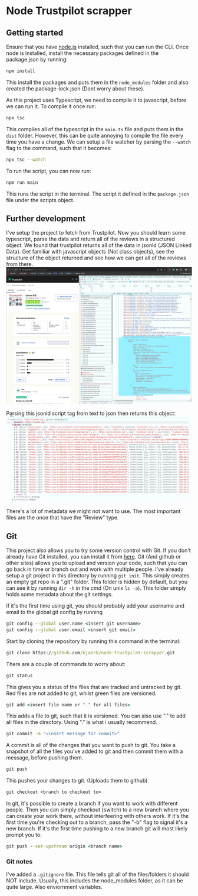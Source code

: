 # Node Trustpilot scrapper

## Getting started
Ensure that you have <a href="https://nodejs.org/en" target="_blank">node.js</a> installed, such that you can run the CLI.
Once node is installed, install the necessary packages defined in the package.json by running:
```cmd
npm install
```
This install the packages and puts them in the `node_modules` folder and also created the package-lock.json (Dont worry about these).

As this project uses Typescript, we need to compile it to javascript, before we can run it. To compile it once run:
```cmd
npx tsc
```
This compiles all of the typescript in the `main.ts` file and puts them in the `dist` folder. However, this can be quite annoying to compile the file every time you have a change. We can setup a file watcher by parsing the `--watch` flag to the command, such that it becomes:
```cmd
npx tsc --watch
```
To run the script, you can now run:
```cmd
npm run main
```
This runs the script in the terminal. The script it defined in the `package.json` file under the scripts object.

## Further development
I've setup the project to fetch from Trustpilot. Now you should learn some typescript, parse the data and return all of the reviews in a structured object. We found that trustpilot returns all of the data in jsonld (JSON Linked Data). Get familiar with javascript objects (Not class objects), see the structure of the object returned and see how we can get all of the reviews from there.
<img src="/assets/lomax_trustpilot.png" alt="trustpilot_lomax networks tab" />

Parsing this jsonld script tag from text to json then returns this object:
<img src="/assets/trustpilot_data.png" alt="jsonld object structure" />

There's a lot of metadata we might not want to use. The most important files are the once that have the "Review" type.

## Git
This project also allows you to try some version control with Git. If you don't already have Git installed, you can install it from <a href="https://git-scm.com/downloads" target="_blank">here</a>. Git (And github or other sites) allows you to upload and version your code, such that you can go back in time or branch out and work with multiple people. I've already setup a git project in this directory by running `git init`. This simply creates an empty git repo in a ".git" folder. This folder is hidden by default, but you can see it by running `dir -h` in the cmd (On unix `ls -a`). This folder simply holds some metadata about the git settings.

If it's the first time using git, you should probably add your username and email to the global git config by running
```cmd
git config --global user.name <insert git username>
git config --global user.email <insert git email>
```

Start by cloning the repository by running this command in the terminal:
```cmd
git clone https://github.com/kjaerb/node-trustpilot-scrapper.git
```

There are a couple of commands to worry about:
```cmd
git status
```
This gives you a status of the files that are tracked and untracked by git. Red files are not added to git, whilst green files are versioned.

```cmd
git add <insert file name or "." for all files>
```
This adds a file to git, such that it is versioned. You can also use "." to add all files in the directory. Using "." is what i usually recommend.

```cmd
git commit -m "<insert message for commit>"
```
A commit is all of the changes that you want to push to git. You take a snapshot of all the files you've added to git and then commit them with a message, before pushing them.

```cmd
git push
```
This pushes your changes to git. (Uploads them to github)

```cmd
git checkout <branch to checkout to>
```
In git, it's possible to create a branch if you want to work with different people. Then you can simply checkout (switch) to a new branch where you can create your work there, without interfeering with others work. If it's the first time you're checking out to a branch, pass the "-b" flag to signal it's a new branch. If it's the first time pushing to a new branch git will most likely prompt you to:
```cmd
git push --set-upstream origin <branch name>
```

### Git notes
I've added a `.gitignore` file. This file tells git all of the files/folders it should NOT include. Usually, this includes the node_modules folder, as it can be quite large. Also enviornment variables.